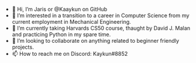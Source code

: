 - 👋 Hi, I’m Jaris or @Kaaykun on GitHub
- 👀 I’m interested in a transition to a career in Computer Science from my current employment in Mechanical Engineering.
- 🌱 I’m currently taking Harvards CS50 course, thaught by David J. Malan and practicing Python in my spare time.
- 💞️ I’m looking to collaborate on anything related to beginner friendly projects.
- 📫 How to reach me on Discord: Kaykun#8852

<!---
Kaaykun/Kaaykun is a ✨ special ✨ repository because its `README.md` (this file) appears on your GitHub profile.
You can click the Preview link to take a look at your changes.
--->
